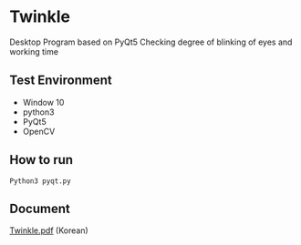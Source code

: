 # Twinkle
Desktop Program based on PyQt5 Checking degree of blinking of eyes and working time

## Test Environment
- Window 10
- python3
- PyQt5
- OpenCV

## How to run
`Python3 pyqt.py`

## Document
[Twinkle.pdf](./doc/Twinkle.pdf) (Korean)
